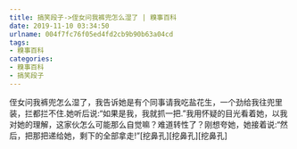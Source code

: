 ```yaml
---
title: 搞笑段子->侄女问我裤兜怎么湿了 | 糗事百科
date: 2019-11-10 03:34:50
urlname: 004f7fc76f05ed4fd2cb9b90b63a04cd
tags: 
- 糗事百科
categories:
- 糗事百科
- 搞笑段子
---
```

侄女问我裤兜怎么湿了，我告诉她是有个同事请我吃盐花生，一个劲给我往兜里装，拦都拦不住.她听后说:“如果是我，我就抓一把.”我用怀疑的目光看着她，以我对她的理解，这家伙怎么可能那么自觉嘛？难道转性了？刚想夸她，她接着说:“然后，把那把递给她，剩下的全部拿走!”[挖鼻孔][挖鼻孔][挖鼻孔]


